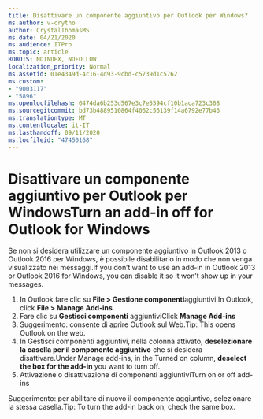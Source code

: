 ```yaml
---
title: Disattivare un componente aggiuntivo per Outlook per Windows?
ms.author: v-crytho
author: CrystalThomasMS
ms.date: 04/21/2020
ms.audience: ITPro
ms.topic: article
ROBOTS: NOINDEX, NOFOLLOW
localization_priority: Normal
ms.assetid: 01e4349d-4c16-4d93-9cbd-c5739d1c5762
ms.custom:
- "9003117"
- "5896"
ms.openlocfilehash: 0474da6b253d567e3c7e5594cf10b1aca723c368
ms.sourcegitcommit: bd73b4889510864f4062c56139f14a6792e77b46
ms.translationtype: MT
ms.contentlocale: it-IT
ms.lasthandoff: 09/11/2020
ms.locfileid: "47450168"
---
```

# <a name="turn-an-add-in-off-for-outlook-for-windows"></a><span data-ttu-id="669d7-102">Disattivare un componente aggiuntivo per Outlook per Windows</span><span class="sxs-lookup"><span data-stu-id="669d7-102">Turn an add-in off for Outlook for Windows</span></span>

<span data-ttu-id="669d7-103">Se non si desidera utilizzare un componente aggiuntivo in Outlook 2013 o Outlook 2016 per Windows, è possibile disabilitarlo in modo che non venga visualizzato nei messaggi.</span><span class="sxs-lookup"><span data-stu-id="669d7-103">If you don’t want to use an add-in in Outlook 2013 or Outlook 2016 for Windows, you can disable it so it won’t show up in your messages.</span></span>  

1. <span data-ttu-id="669d7-104">In Outlook fare clic su **File > Gestione componenti**aggiuntivi.</span><span class="sxs-lookup"><span data-stu-id="669d7-104">In Outlook, click **File > Manage Add-ins**.</span></span>
2. <span data-ttu-id="669d7-105">Fare clic su **Gestisci componenti** aggiuntivi</span><span class="sxs-lookup"><span data-stu-id="669d7-105">Click  **Manage Add-ins**</span></span>
3. <span data-ttu-id="669d7-106">Suggerimento: consente di aprire Outlook sul Web.</span><span class="sxs-lookup"><span data-stu-id="669d7-106">Tip: This opens Outlook on the web.</span></span>
4. <span data-ttu-id="669d7-107">In Gestisci componenti aggiuntivi, nella colonna attivato, **deselezionare la casella per il componente aggiuntivo**  che si desidera disattivare.</span><span class="sxs-lookup"><span data-stu-id="669d7-107">Under Manage add-ins, in the Turned on column, **deselect the box for the add-in**  you want to turn off.</span></span>
5. <span data-ttu-id="669d7-108">Attivazione o disattivazione di componenti aggiuntivi</span><span class="sxs-lookup"><span data-stu-id="669d7-108">Turn on or off add-ins</span></span>

<span data-ttu-id="669d7-109">Suggerimento: per abilitare di nuovo il componente aggiuntivo, selezionare la stessa casella.</span><span class="sxs-lookup"><span data-stu-id="669d7-109">Tip: To turn the add-in back on, check the same box.</span></span>
